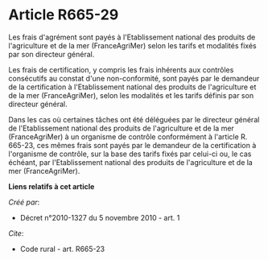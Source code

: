 # Article R665-29

Les frais d'agrément sont payés à l'Etablissement national des produits de l'agriculture et de la mer (FranceAgriMer) selon
les tarifs et modalités fixés par son directeur général. 

Les frais de certification, y compris les frais inhérents aux contrôles consécutifs au constat d'une non-conformité, sont
payés par le demandeur de la certification à l'Etablissement national des produits de l'agriculture et de la mer
(FranceAgriMer), selon les modalités et les tarifs définis par son directeur général. 

Dans les cas où certaines tâches ont été déléguées par le directeur général de l'Etablissement national des produits de
l'agriculture et de la mer (FranceAgriMer) à un organisme de contrôle conformément à l'article R. 665-23, ces mêmes frais
sont payés par le demandeur de la certification à l'organisme de contrôle, sur la base des tarifs fixés par celui-ci ou, le
cas échéant, par l'Etablissement national des produits de l'agriculture et de la mer (FranceAgriMer).

**Liens relatifs à cet article**

_Créé par_:

  - Décret n°2010-1327 du 5 novembre 2010 - art. 1

_Cite_:

  - Code rural - art. R665-23
